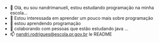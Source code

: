- 👋 Olá, eu sou nandrimanueli, estou estudando programação na minha escola...
- 👀 Estou interessada em aprender um pouco mais sobre programação
- 🌱 estou aprendendo programação
- 💞️ colaborando com pessoas que estão estudando java ...
- 📫 nandri.rodrigues@escola.pr.gov.br
le README
<!---
nandrimanueli/nandrimanueli is a ✨ special ✨ repository because its `README.md` (this file) appears on your GitHub profile.
You can click the Preview link to take a look at your changes.
--->
